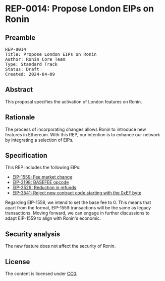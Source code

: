 # REP-0014: Propose London EIPs on Ronin

## Preamble
<pre>
REP-0014
Title: Propose London EIPs on Ronin
Author: Ronin Core Team
Type: Standard Track
Status: Draft
Created: 2024-04-09
</pre>

## Abstract

This proposal specifies the activation of London features on Ronin. 

## Rationale

The process of incorporating changes allows Ronin to introduce new features in Ethereum. With this REP, our intention is to enhance our network by integrating a selection of EIPs.

## Specification

This REP includes the following EIPs:

- [EIP-1559: Fee market change](https://eips.ethereum.org/EIPS/eip-1559)
- [EIP-3198: BASEFEE opcode](https://eips.ethereum.org/EIPS/eip-3198)
- [EIP-3529: Reduction in refunds](https://eips.ethereum.org/EIPS/eip-3529)
- [EIP-3541: Reject new contract code starting with the 0xEF byte](https://eips.ethereum.org/EIPS/eip-3541)

Regarding EIP-1559, we intend to set the base fee to 0. This means that apart from the format, EIP-1559 transactions will be the same as legacy transactions. Moving forward, we can engage in further discussions to adapt EIP-1559 to align with Ronin's economic.


## Security analysis

The new feature does not affect the security of Ronin.

## License

The content is licensed under [CC0](https://creativecommons.org/publicdomain/zero/1.0/).
